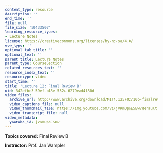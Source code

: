 ```yaml
---
content_type: resource
description: ''
end_time: ''
file: null
file_size: '50433507'
learning_resource_types:
- Lecture Notes
license: https://creativecommons.org/licenses/by-nc-sa/4.0/
ocw_type: ''
optional_tab_title: ''
optional_text: ''
parent_title: Lecture Notes
parent_type: CourseSection
related_resources_text: ''
resource_index_text: ''
resourcetype: Video
start_time: ''
title: 'Lecture 12: Final Review B'
uid: 342efbc3-59ef-b18e-5324-6279ead4f80d
video_files:
  archive_url: http://www.archive.org/download/MIT4.125F02/10b-finalreview-220k.mp4
  video_captions_file: null
  video_thumbnail_file: https://img.youtube.com/vi/jVKmUpaE5Bw/default.jpg
  video_transcript_file: null
video_metadata:
  youtube_id: jVKmUpaE5Bw
---
```


**Topics covered:** Final Review B

**Instructor:** Prof. Jan Wampler

